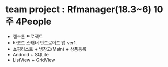 # team project : Rfmanager(18.3~6) 10주 4People
- 캡스톤 프로젝트
- 바코드 스캐너 안드로이드 앱 ver1.
- 쇼핑리스트 + 냉장고(Main) + 상품등록
- Android + SQLite
- ListView + GridView
